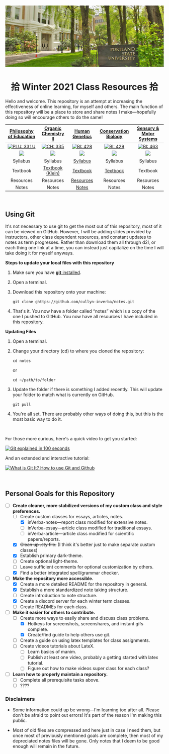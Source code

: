 ![Portland State University](assets/images/psu.jpg)

<center> <h1>拾 Winter 2021 Class Resources 拾 </h1></center>
 
Hello and welcome. This repository is an attempt at increasing the effectiveness of online learning, for myself and others. The main function of this repository will be a place to store and share notes I make&mdash;hopefully doing so will encourage others to do the same!

<center> 

|[Philosophy of Education](/phl-331 "Go to class page")| [Organic Chemistry II](/ch-335 "Go to class page") | [Human Genetics](/bi-428 "Go to class page") | [Conservation Biology](/bi-429 "Go to class page") | [Sensory & Motor Systems](/bi-463 "Go to class page") |
|:---:|:---:|:---:|:---:|:---:|
|[![PLU: 331U](assets/images/phl-331U.ico)](https://discord.gg/FwJzW8WGAS "Join PHL: 331U Discord Server 🥳")|[![CH: 335](assets/images/ch-335.ico)](https://discord.gg/MDR7ze9p2m "Join CH: 335 Discord Server 🥳")|[![BI: 428](assets/images/bi-428.ico)](https://discord.gg/JHGNjnSdbB "Join BI: 428 Discord Server 🥳")|[![BI: 429](assets/images/bi-429.ico)](https://discord.gg/r7jkUHNC6b "Join BI: 429 Discord Server 🥳")|[![BI: 463](assets/images/bi-463.ico)](https://discord.gg/PSTgxwwJ2N "Join BI: 463 Discord Server 🥳")|
|<a href="https://discord.gg/FwJzW8WGAS"><img src="https://img.shields.io/discord/790800309924528170?logo=discord"></a> |<a href="https://discord.gg/MDR7ze9p2m"><img src="https://img.shields.io/discord/760937229798604850?logo=discord"></a> |<a href="https://discord.gg/JHGNjnSdbB"><img src="https://img.shields.io/discord/790762936234147860?logo=discord"></a>|<a href="https://discord.gg/r7jkUHNC6b"><img src="https://img.shields.io/discord/790737836571492462?logo=discord"></a>|<a href="https://discord.gg/PSTgxwwJ2N"><img src="https://img.shields.io/discord/790760762418659349?logo=discord"></a>|
|Syllabus|Syllabus|[Syllabus](bi-428/Human-Genetics-W21.pdf) |Syllabus|Syllabus|
|Textbook|[Textbook (Klein)](https://1lib.us/book/2929062/c615a5)|[Textbook](https://1lib.us/book/2655250/afad73)|[Textbook](https://1lib.us/book/9325117/c16dec)|Textbook|
|Resources|Resources|[Resources](/bi-428)|Resources|Resources|
|Notes|Notes|[Notes](/bi-428/bi-428.pdf)|Notes|Notes|

</center>

<br>

## Using Git

It's not necessary to use git to get the most out of this repository, most of it can be viewed on GitHub. However, I will be adding slides provided by instructors, other class dependent resources, and constant updates to notes as term progresses. Rather than download them all through d2l, or each thing one link at a time, you can instead just capitalize on the time I will take doing it for myself anyways. 

**Steps to update your local files with this repository**

1. Make sure you have [**git** installed](https://git-scm.com/book/en/v2/Getting-Started-Installing-Git).  
2. Open a terminal.  
3. Download this repository onto your machine:

    ```
    git clone ghttps://github.com/cullyn-inverba/notes.git
    ```
4. That's it. You now have a folder called &ldquo;notes&rdquo; which is a copy of the one I pushed to GitHub. You now have all resources I have included in this repository. 

**Updating Files**

1. Open a terminal.
2. Change your directory (cd) to where you cloned the repository:

    ```
    cd notes
    ```
    or

    ```
    cd ~/path/to/folder
    ```
3. Update the folder if there is something I added recently. This will update your folder to match what is currently on GitHub. 
    ```
    git pull
    ```
4. You're all set. There are probably other ways of doing this, but this is the most basic way to do it.

<br>

For those more curious, here's a quick video to get you started: 

[![Git explained in 100 seconds](http://img.youtube.com/vi/hwP7WQkmECE/0.jpg)](http://www.youtube.com/watch?v=hwP7WQkmECE "Git Explained in 100 Seconds")

And an extended and interactive tutorial:

[![What is Git It? How to use Git and Github](http://img.youtube.com/vi/HkdAHXoRtos/0.jpg)](http://www.youtube.com/watch?v=HkdAHXoRtos "What is Git It? How to use Git and Github")

<br>

## Personal Goals for this Repository

- [ ] **Create cleaner, more stabilized versions of my custom class and style preferences.**
    - [ ] Create custom classes for essays, articles, notes.
        - [x] inVerba-notes&mdash;report class modified for extensive notes.
        - [ ] inVerba-essay&mdash;article class modified for traditional essays.
        - [ ] inVerba-article&mdash;article class modified for scientific papers/reports.
    - [x] ~~Clean up .sty file.~~ (I think it's better just to make separate custom classes)
    - [x] Establish primary dark-theme.
    - [ ] Create optional light-theme.
    - [ ] Leave sufficient comments for optional customization by others.
    - [x] Find a better integrated spell/grammar checker.
- [ ] **Make the repository more accessible.**
    - [x] Create a more detailed README for the repository in general.
    - [x] Establish a more standardized note taking structure.
    - [ ] Create introduction to note structure.
    - [x] Create a discord server for each winter term classes.
    - [ ] Create READMEs for each class.
- [ ] **Make it easier for others to contribute.**
    - [ ] Create more ways to easily share and discuss class problems.
        - [x] Hotkeys for screenshots, screenshares, and instant gifs complete.
        - [x] Create/find guide to help others use git.
    - [ ] Create a guide on using latex templates for class assignments.
    - [ ] Create videos tutorials about LateX.
        - [ ] Learn basics of manim.
        - [ ] Publish at least one video, probably a getting started with latex tutorial.
        - [ ] Figure out how to make videos super class for each class?
- [ ] **Learn how to properly maintain a repository.**
    - [ ] Complete all prerequisite tasks above.
    - [ ] ????

### Disclaimers

- Some information could up be wrong&mdash;I'm learning too after all. Please don't be afraid to point out errors! It's part of the reason I'm making this public.

- Most of old files are compressed and here just in case I need them, but once most of previously mentioned goals are complete, then most of my depreciated notes files will be gone. Only notes that I deem to be good enough will remain in the future.
